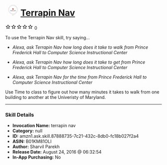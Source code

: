 # &nbsp;<img src="skill_icon" alt="Terrapin Nav icon" width="36"> [Terrapin Nav](http://alexa.amazon.com/#skills/amzn1.ask.skill.87888735-7c21-432c-8db0-fc18b027f2a4)
![0 stars](../../images/ic_star_border_black_18dp_1x.png)![0 stars](../../images/ic_star_border_black_18dp_1x.png)![0 stars](../../images/ic_star_border_black_18dp_1x.png)![0 stars](../../images/ic_star_border_black_18dp_1x.png)![0 stars](../../images/ic_star_border_black_18dp_1x.png) 0

To use the Terrapin Nav skill, try saying...

* *Alexa, ask Terrapin Nav how long does it take to walk from Prince Frederick Hall to Computer Science Instructional Center*

* *Alexa, ask Terrapin Nav how long does it take to get from Prince Frederick Hall to Computer Science Instructional Center*

* *Alexa, ask Terrapin Nav for the time from Prince Frederick Hall to Computer Science Instructional Center*

Use Time to class to figure out how many minutes it takes to walk from one building to another at the Univeristy of Maryland.

***

### Skill Details

* **Invocation Name:** terrapin nav
* **Category:** null
* **ID:** amzn1.ask.skill.87888735-7c21-432c-8db0-fc18b027f2a4
* **ASIN:** B01KM81OLI
* **Author:** Sharvil Parekh
* **Release Date:** August 24, 2016 @ 06:32:54
* **In-App Purchasing:** No
